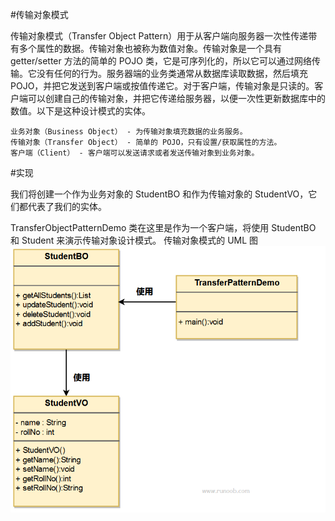 #传输对象模式

传输对象模式（Transfer Object Pattern）用于从客户端向服务器一次性传递带有多个属性的数据。传输对象也被称为数值对象。传输对象是一个具有 getter/setter 方法的简单的 POJO 类，它是可序列化的，所以它可以通过网络传输。它没有任何的行为。服务器端的业务类通常从数据库读取数据，然后填充 POJO，并把它发送到客户端或按值传递它。对于客户端，传输对象是只读的。客户端可以创建自己的传输对象，并把它传递给服务器，以便一次性更新数据库中的数值。以下是这种设计模式的实体。

    业务对象（Business Object） - 为传输对象填充数据的业务服务。
    传输对象（Transfer Object） - 简单的 POJO，只有设置/获取属性的方法。
    客户端（Client） - 客户端可以发送请求或者发送传输对象到业务对象。

#实现

我们将创建一个作为业务对象的 StudentBO 和作为传输对象的 StudentVO，它们都代表了我们的实体。

TransferObjectPatternDemo 类在这里是作为一个客户端，将使用 StudentBO 和 Student 来演示传输对象设计模式。
传输对象模式的 UML 图
![](../image/transferObjectPattern.png)